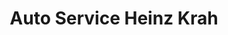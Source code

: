 ---
title: "Auto Service Heinz Krah"
url: /hamm-sieg/auto-service-heinz-krah/
shop: Autowerkstatt
---